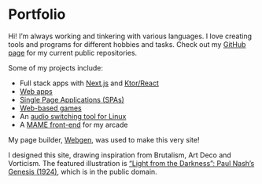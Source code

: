 # Portfolio

Hi! I’m always working and tinkering with various languages. I love creating tools and programs for different hobbies and tasks. Check out my [GitHub page](https://github.com/PeterGrillot) for my current public repositories.

Some of my projects include:

- Full stack apps with [Next.js](https://github.com/PeterGrillot/sonopsis) and [Ktor/React](https://github.com/PeterGrillot/krud-app)
- [Web apps](https://github.com/PeterGrillot/sonopsis)
- [Single Page Applications (SPAs)](https://github.com/PeterGrillot/curses)
- [Web-based games](https://github.com/PeterGrillot/matrx)
- An [audio switching tool for Linux](https://github.com/PeterGrillot/switcher)
- A [MAME front-end](https://github.com/PeterGrillot/veranda) for my arcade

My page builder, [Webgen](https://github.com/PeterGrillot/webgen), was used to make this very site!

I designed this site, drawing inspiration from Brutalism, Art Deco and Vorticism. The featured illustration is [“Light from the Darkness”: Paul Nash’s Genesis (1924)](https://publicdomainreview.org/collection/paul-nash-genesis/), which is in the public domain.
